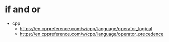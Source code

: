 # if and or

* cpp
  * <https://en.cppreference.com/w/cpp/language/operator_logical>
  * <https://en.cppreference.com/w/cpp/language/operator_precedence>
